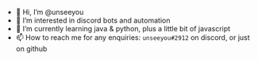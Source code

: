 - 👋 Hi, I’m @unseeyou
- 👀 I’m interested in discord bots and automation
- 🌱 I’m currently learning java & python, plus a little bit of javascript
- 📫 How to reach me for any enquiries: `unseeyou#2912` on discord, or just on github
